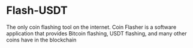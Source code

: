 # Flash-USDT
The only coin flashing tool on the internet. Coin Flasher is a software application that provides Bitcoin flashing, USDT flashing, and many other coins have in the blockchain
